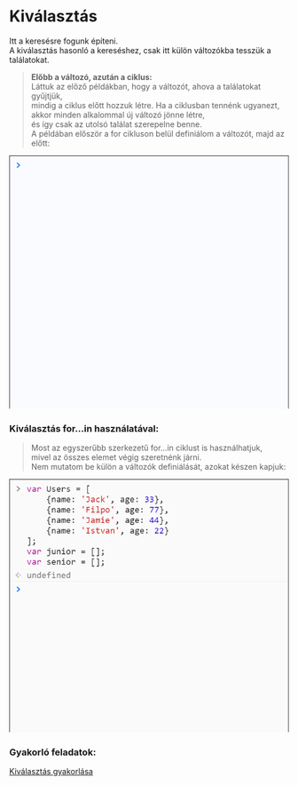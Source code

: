 # Kiválasztás  
Itt a keresésre fogunk építeni.  
A kiválasztás hasonló a kereséshez, csak itt külön változókba tesszük 
a találatokat.  
> __Előbb a változó, azután a ciklus:__   
Láttuk az előző példákban, hogy a változót, ahova a találatokat gyűjtjük,  
mindig a ciklus előtt hozzuk létre. Ha a ciklusban tennénk ugyanezt,  
akkor minden alkalommal új változó jönne létre,  
és így csak az utolsó találat szerepelne benne.  
A példában először a for cikluson belül definiálom a változót, majd az előtt:  
  
![Sort variable defininiton](/docs/basic/week2/image/logic_sort_var_definition.gif)  

### Kiválasztás for...in használatával:  
> Most az egyszerűbb szerkezetű for...in ciklust is használhatjuk,  
mivel az összes elemet végig szeretnénk járni.  
Nem mutatom be külön a változók definiálását, azokat készen kapjuk:  
  
![Search with for](/docs/basic/week2/image/logic_sort_forin.gif)  
  
### Gyakorló feladatok:
<a href="http://37.139.16.100:3333/practice/basic/week2/17_logic_sort" 
target="_blank">Kiválasztás gyakorlása</a>   


